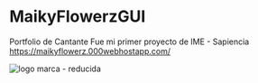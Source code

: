 # MaikyFlowerzGUI
Portfolio de Cantante
Fue mi primer proyecto de IME - Sapiencia
https://maikyflowerz.000webhostapp.com/


![logo marca - reducida](https://github.com/DIGORACCOON4279/MaikyFlowerzGUI/assets/88150970/62832fcf-5398-482f-ae90-15442d599760)
